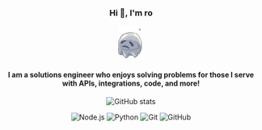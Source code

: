 <div align = "center">
<h3>Hi 👋, I'm ro</h3>
<p align="center">
<img src="3.gif" width="50"/>
</p>
<h4> I am a solutions engineer who enjoys solving problems for those I serve with APIs, integrations, code, and more! </h4>
<p>

![GitHub stats](https://github-readme-stats.vercel.app/api?username=roronoaBoi&show_icons=true&theme=radical)

</p>

![Node.js](https://img.shields.io/badge/Node.js-339933?style=for-the-badge&logo=nodedotjs&logoColor=white)
![Python](https://img.shields.io/badge/Python-3776AB?style=for-the-badge&logo=python&logoColor=white)
![Git](https://img.shields.io/badge/Git-F05032?style=for-the-badge&logo=git&logoColor=white)
![GitHub](https://img.shields.io/badge/GitHub-181717?style=for-the-badge&logo=github&logoColor=white)

</div>
